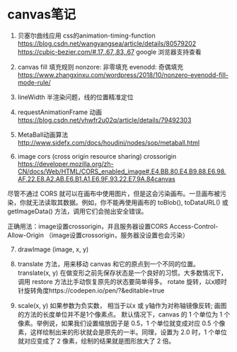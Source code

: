 # canvas笔记
1. 贝塞尔曲线应用
  css的animation-timing-function
  https://blog.csdn.net/wangyangsea/article/details/80579202
  https://cubic-bezier.com/#.17,.67,.83,.67
  google 浏览器支持查看

2. canvas fill 填充规则
  nonzore: 非零填充 evenodd: 奇偶填充
  https://www.zhangxinxu.com/wordpress/2018/10/nonzero-evenodd-fill-mode-rule/

3. lineWidth 半渲染问题，线的位置精准定位
4. requestAnimationFrame 动画 https://blog.csdn.net/vhwfr2u02q/article/details/79492303
5. MetaBall动画算法
http://www.sidefx.com/docs/houdini/nodes/sop/metaball.html
6. image cors (cross origin resource sharing) crossorigin
https://developer.mozilla.org/zh-CN/docs/Web/HTML/CORS_enabled_image#.E4.BB.80.E4.B9.88.E6.98.AF.22.E8.A2.AB.E6.B1.A1.E6.9F.93.22.E7.9A.84canvas

尽管不通过 CORS 就可以在画布中使用图片，但是这会污染画布。一旦画布被污染，你就无法读取其数据。例如，你不能再使用画布的 toBlob(), toDataURL() 或 getImageData() 方法，调用它们会抛出安全错误。

正确用法：image设置crossorigin，并且服务器设置CORS Access-Control-Allow-Origin （image设置crossorigin，服务器没设置也会污染）

7. drawImage (image, x, y)

8. translate 方法，用来移动 canvas 和它的原点到一个不同的位置。translate(x, y)   在做变形之前先保存状态是一个良好的习惯。大多数情况下，调用 restore 方法比手动恢复原先的状态要简单得多。
rotate 旋转，以x顺时针旋转角度https://codepen.io/pen/?&editable=true

9. scale(x, y) 如果参数为负实数， 相当于以x 或 y轴作为对称轴镜像反转;
画图的方法的长度单位并不是1个像素点。
默认情况下，canvas 的 1 个单位为 1 个像素。举例说，如果我们设置缩放因子是 0.5，1 个单位就变成对应 0.5 个像素，这样绘制出来的形状就会是原先的一半。同理，设置为 2.0 时，1 个单位就对应变成了 2 像素，绘制的结果就是图形放大了 2 倍。